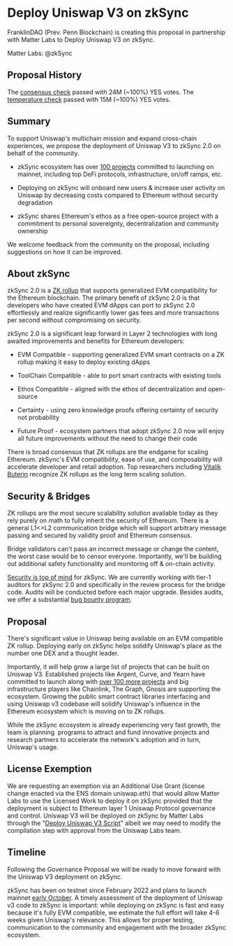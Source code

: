 # Deploy Uniswap V3 on zkSync

FranklinDAO (Prev. Penn Blockchain) is creating this proposal in partnership with Matter Labs to Deploy Uniswap V3 on zkSync.

Matter Labs: @zkSync

## Proposal History

The [consensus check](https://snapshot.org/#/uniswap/proposal/0xe6ad2033b04559b3db6be7fa9993f05ee68f43f1061c632382c88e367e76bfb1) passed with 24M (~100%) YES votes. The [temperature check](https://snapshot.org/#/uniswap/proposal/0xab1dbb6e3486073b81cc64b81d15d24a7bf82efcfc94e533de0779250df06ba9) passed with 15M (~100%) YES votes.

## Summary

To support Uniswap's multichain mission and expand cross-chain experiences, we propose the deployment of Uniswap V3 to zkSync 2.0 on behalf of the community.

- zkSync ecosystem has over [100 projects](https://ecosystem.zksync.io/) committed to launching on mainnet, including top DeFi protocols, infrastructure, on/off ramps, etc.

- Deploying on zkSync will onboard new users & increase user activity on Uniswap by decreasing costs compared to Ethereum without security degradation

- zkSync shares Ethereum's ethos as a free open-source project with a commitment to personal sovereignty, decentralization and community ownership

We welcome feedback from the community on the proposal, including suggestions on how it can be improved.

## About zkSync

zkSync 2.0 is a [ZK rollup](https://ethereum.org/en/developers/docs/scaling/zk-rollups/) that supports generalized EVM compatibility for the Ethereum blockchain. The primary benefit of zkSync 2.0 is that developers who have created EVM dApps can port to zkSync 2.0 effortlessly and realize significantly lower gas fees and more transactions per second without compromising on security.

zkSync 2.0 is a significant leap forward in Layer 2 technologies with long awaited improvements and benefits for Ethereum developers:

- EVM Compatible - supporting generalized EVM smart contracts on a ZK rollup making it easy to deploy existing dApps

- ToolChain Compatible - able to port smart contracts with existing tools

- Ethos Compatible - aligned with the ethos of decentralization and open-source

- Certainty - using zero knowledge proofs offering certainty of security not probability

- Future Proof - ecosystem partners that adopt zkSync 2.0 now will enjoy all future improvements without the need to change their code

There is broad consensus that ZK rollups are the endgame for scaling Ethereum. zkSync's EVM compatibility, ease of use, and composability will accelerate developer and retail adoption. Top researchers including [Vitalik Buterin](https://youtu.be/XW0QZmtbjvs) recognize ZK rollups as the long term scaling solution.

## Security & Bridges

ZK rollups are the most secure scalability solution available today as they rely purely on math to fully inherit the security of Ethereum. There is a general L1<>L2 communication bridge which will support arbitrary message passing and secured by validity proof and Ethereum consensus.

Bridge validators can't pass an incorrect message or change the content, the worst case would be to censor everyone. Importantly, we'll be building out additional safety functionality and monitoring off & on-chain activity.

[Security is top of mind](https://docs.zksync.io/dev/security/approach/#_1-security-by-correctness) for zkSync. We are currently working with tier-1 auditors for zkSync 2.0 and specifically in the review process for the bridge code. Audits will be conducted before each major upgrade. Besides audits, we offer a substantial [bug bounty program](https://docs.zksync.io/dev/security/bug-bounty/).

## Proposal

There's significant value in Uniswap being available on an EVM compatible ZK rollup. Deploying early on zkSync helps solidify Uniswap's place as the number one DEX and a thought leader.

Importantly, it will help grow a large list of projects that can be built on Uniswap V3. Established projects like Argent, Curve, and Yearn have committed to launch along with [over 100 more projects](https://ecosystem.zksync.io/) and big infrastructure players like Chainlink, The Graph, Gnosis are supporting the ecosystem. Growing the public smart contract libraries interfacing and using Uniswap v3 codebase will solidify Uniswap's influence in the Ethereum ecosystem which is moving on to ZK rollups.

While the zkSync ecosystem is already experiencing very fast growth, the team is planning  programs to attract and fund innovative projects and research partners to accelerate the network's adoption and in turn, Uniswap's usage.

## License Exemption

We are requesting an exemption via an Additional Use Grant (license change enacted via the ENS domain uniswap.eth) that would allow Matter Labs to use the Licensed Work to deploy it on zkSync provided that the deployment is subject to Ethereum layer 1 Uniswap Protocol governance and control. Uniswap V3 will be deployed on zkSync by Matter Labs through the "[Deploy Uniswap V3 Script](https://github.com/Uniswap/deploy-v3#deploy-uniswap-v3-script)" albeit we may need to modify the compilation step with approval from the Uniswap Labs team.

## Timeline

Following the Governance Proposal we will be ready to move forward with the Uniswap V3 deployment on zkSync.

zkSync has been on testnet since February 2022 and plans to launch mainnet [early October](https://blog.matter-labs.io/100-days-to-mainnet-6f230893bd73). A timely assessment of the deployment of Uniswap v3 code to zkSync is important: while deploying on zkSync is fast and easy because it's fully EVM compatible, we estimate the full effort will take 4-6 weeks given Uniswap's relevance. This allows for proper testing, communication to the community and engagement with the broader zkSync ecosystem.
